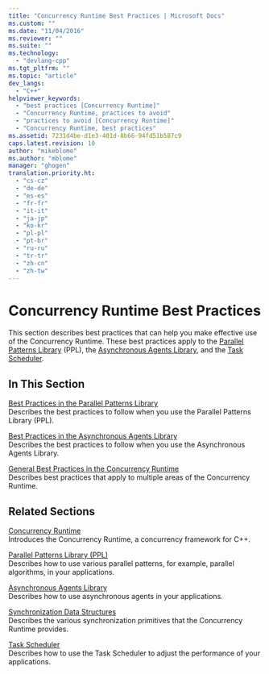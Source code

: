 ```yaml
---
title: "Concurrency Runtime Best Practices | Microsoft Docs"
ms.custom: ""
ms.date: "11/04/2016"
ms.reviewer: ""
ms.suite: ""
ms.technology: 
  - "devlang-cpp"
ms.tgt_pltfrm: ""
ms.topic: "article"
dev_langs: 
  - "C++"
helpviewer_keywords: 
  - "best practices [Concurrency Runtime]"
  - "Concurrency Runtime, practices to avoid"
  - "practices to avoid [Concurrency Runtime]"
  - "Concurrency Runtime, best practices"
ms.assetid: 7231d4be-d1e3-401d-8b66-94fd51b587c9
caps.latest.revision: 10
author: "mikeblome"
ms.author: "mblome"
manager: "ghogen"
translation.priority.ht: 
  - "cs-cz"
  - "de-de"
  - "es-es"
  - "fr-fr"
  - "it-it"
  - "ja-jp"
  - "ko-kr"
  - "pl-pl"
  - "pt-br"
  - "ru-ru"
  - "tr-tr"
  - "zh-cn"
  - "zh-tw"
---
```

# Concurrency Runtime Best Practices
This section describes best practices that can help you make effective use of the Concurrency Runtime. These best practices apply to the [Parallel Patterns Library](../../parallel/concrt/parallel-patterns-library-ppl.md) (PPL), the [Asynchronous Agents Library](../../parallel/concrt/asynchronous-agents-library.md), and the [Task Scheduler](../../parallel/concrt/task-scheduler-concurrency-runtime.md).  
  
## In This Section  
 [Best Practices in the Parallel Patterns Library](../../parallel/concrt/best-practices-in-the-parallel-patterns-library.md)  
 Describes the best practices to follow when you use the Parallel Patterns Library (PPL).  
  
 [Best Practices in the Asynchronous Agents Library](../../parallel/concrt/best-practices-in-the-asynchronous-agents-library.md)  
 Describes the best practices to follow when you use the Asynchronous Agents Library.  
  
 [General Best Practices in the Concurrency Runtime](../../parallel/concrt/general-best-practices-in-the-concurrency-runtime.md)  
 Describes best practices that apply to multiple areas of the Concurrency Runtime.  
  
## Related Sections  
 [Concurrency Runtime](../../parallel/concrt/concurrency-runtime.md)  
 Introduces the Concurrency Runtime, a concurrency framework for C++.  
  
 [Parallel Patterns Library (PPL)](../../parallel/concrt/parallel-patterns-library-ppl.md)  
 Describes how to use various parallel patterns, for example, parallel algorithms, in your applications.  
  
 [Asynchronous Agents Library](../../parallel/concrt/asynchronous-agents-library.md)  
 Describes how to use asynchronous agents in your applications.  
  
 [Synchronization Data Structures](../../parallel/concrt/synchronization-data-structures.md)  
 Describes the various synchronization primitives that the Concurrency Runtime provides.  
  
 [Task Scheduler](../../parallel/concrt/task-scheduler-concurrency-runtime.md)  
 Describes how to use the Task Scheduler to adjust the performance of your applications.

